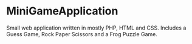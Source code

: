 # MiniGameApplication
Small web application written in mostly PHP, HTML and CSS. Includes a Guess Game, Rock Paper Scissors and a Frog Puzzle Game.
